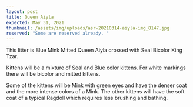 ```yaml
---
layout: post
title: Queen Aiyla
expected: May 31, 2021
thumbnail: /assets/img/uploads/asr-20210314-aiyla-img_8147.jpg
reserved: "Some are reserved already. "
---
```

This litter is Blue Mink Mitted Queen Aiyla crossed with Seal Bicolor King Tzar.

Kittens will be a mixture of Seal and Blue color kittens. For white markings there will be bicolor and mitted kittens.

 Some of the kittens will be Mink with green eyes and have the denser coat and the more intense colors of a Mink. The other kittens will have the soft coat of a typical Ragdoll which requires less brushing and bathing.